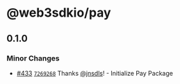 # @web3sdkio/pay

## 0.1.0

### Minor Changes

- [#433](https://github.com/web3sdkio/web3/pull/433) [`7269268`](https://github.com/web3sdkio/web3/commit/72692689e9adb41e92038765fd01a36c2b7457e1) Thanks [@jnsdls](https://github.com/jnsdls)! - Initialize Pay Package

